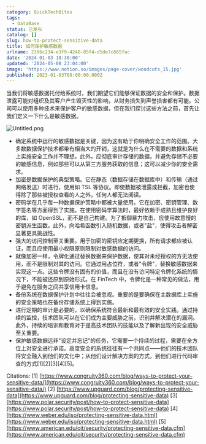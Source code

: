 ```yaml
---
category: QuickTechBites
tags:
  - DataBase
status: 已发布
catalog: []
slug: how-to-protect-sensitive-data
title: 如何保护敏感数据
urlname: 2396c234-e3f9-4248-85f4-d5de7c665fac
date: '2024-01-03 18:30:00'
updated: '2024-05-08 23:04:00'
image: 'https://www.notion.so/images/page-cover/woodcuts_15.jpg'
published: 2023-01-03T08:00:00.000Z
---
```


当我们将敏感数据托付给系统时，我们期望它们能够保证数据的安全和保护。数据泄露可能对组织及其客户产生毁灭性的影响，从财务损失到声誉损害都有可能。公司可以使用多种技术来保护客户的敏感数据，但在我们探讨这些方法之前，首先让我们定义一下什么是敏感数据。


![Untitled.png](https://prod-files-secure.s3.us-west-2.amazonaws.com/5d24fe63-e567-4804-86f9-9fdc62e13082/aa7e6578-50d6-4f37-a4e4-28071bd0fba3/Untitled.png?X-Amz-Algorithm=AWS4-HMAC-SHA256&X-Amz-Content-Sha256=UNSIGNED-PAYLOAD&X-Amz-Credential=ASIAZI2LB4664XDRB3G7%2F20250308%2Fus-west-2%2Fs3%2Faws4_request&X-Amz-Date=20250308T213304Z&X-Amz-Expires=3600&X-Amz-Security-Token=IQoJb3JpZ2luX2VjEB0aCXVzLXdlc3QtMiJIMEYCIQCQEfO8kk9k9bZbBtlPzXSbEKpEgnregIc0bpEd39tUfAIhALGk41CASHHdSsFN2xIHqowjGNwcLGjeYcEZGGsPtUPEKv8DCGYQABoMNjM3NDIzMTgzODA1IgwcRfIoQqJQoEdUpKUq3AMS9IQsxjb4MlxnOujHeF4LyPo3C2K1z9OId9SX0GYjFkcCYE5clflFKOnalO%2FjU4WkZ2M0UmeQ%2FvabXRBcd8MYzQbZcCMqenJAvbhQwgMkxLl1b7zd4x0q7T%2FOtQn%2BekkyEG82fcWWKfGQuNRrtRQRC2WbOclB%2FDIHlUAODaAZMjmtq8I9DYxGc26y6sasjhsopPpfLA3CxPg5qdBE8wYExFSUzzR3uisj24Mm7aB5DJCl4PuUWJ1SDt8Kajdz94%2FJ3G6dfjP%2Fkx2BUbUI%2FDAMchJTwrhdm5MBtIe3Y0j5ZJyR9WDQij7h7L8sjZMGXY%2F4oWJoJKQ%2BWQffJbIZ%2B0LLvNZodRv5W2ofTjnbtj0d6ZxGvH63xzfFQyLoxvFP8jjGDC6jdlU5UYRLDzA9MDR6Q7lhClImthGY8d26r8yrLeTkGIQgWJHIYUcRXxVipv6vmU%2BF5KOm%2B4qnAJaNR03QlIjKAZz1%2B6%2Bd%2Fn8mL3Ah87QOoP9VWPgbMw0wYwceRqPr9ibQbtA7fZ8hs8jds6mKIw8PRvwtrMyJG7cOIUom%2FqcFJNzkEFjm3YDCaTd5NjQqoP3bWSzcgMWQsrj8GR2stc%2FAXJySaiDNTHNrGthMQfb90gSz2BsimtdrVzDr0rK%2BBjqkAeqS%2B6nCqIkZw0nI%2FnDaLK9YHmBGmFdP2O6yICx2K5AZlTa%2BM6fAcB82cbFYB6VBWPjcnAGGguPPqMwdiTOdt5J7dMKfBZjO7tr9h38I10CdpCDmDlhDJdwo5NiUP0telUImxdZpL%2BnjII7LsTRzOokAsZk6U%2BZOKFsgQyKM3aAFZO1L%2Fpy7sj4%2BlO4F9lHhdRKMpZX273of%2BbjfKAGDVS46FJpx&X-Amz-Signature=732863c1700199f25d839546463dfd9cd11fe9ff4f3039b59fd96edf76e65557&X-Amz-SignedHeaders=host&x-id=GetObject)

- 确定系统中运行的敏感数据是关键，因为这有助于你明确安全工作的范围。大多数数据保护技术都带有相当大的开销，这就是为什么在不需要的数据和系统上实施安全工作并不理想。此外，应彻底审计存储的数据，并避免存储不必要的敏感信息，例如那些可以从第三方服务获取的信息；这可以减少你的安全需求。
- 加密是数据保护的典型策略。它在静态（数据存储在数据库中）和传输（通过网络发送）时进行，使用如 TSL 等协议。即使数据被泄露或拦截，加密也使得除了那些被授权查看的人之外，任何人都无法阅读。
- 密码学在几乎每一种数据保护策略中都被大量使用。它在加密、密钥管理、数字签名等方面得到了实施。在使用密码学算法时，最好依赖于成熟且维护良好的库，如 OpenSSL，而不是自己构建。为了抵御暴力攻击，应使用故意慢的密钥派生函数。此外，向哈希函数引入随机数据，或者"盐"，使得攻击者解密显著更具挑战性。
- 强大的访问控制至关重要。用于加密的密钥应定期更换，所有请求都应被认证，而且应使用最小权限原则限制对敏感数据的访问。
- 就像加密一样，令牌化通过替换数据来保护数据，使其对未经授权的方无法使用，而不是限制对其的访问。它通过用占位符，或者"令牌"，替换敏感数据来实现这一点。这些令牌没有固有的价值，而且在没有访问特定令牌化系统的情况下，不能被还原到原始形式。在 FinTech 中，令牌化是一种常见的做法，用于避免在服务之间共享信用卡信息。
- 备份系统在数据保护计划中往往会被忽视。重要的是要确保在主数据库上实施的安全策略也在备份存储系统上得到实施。
- 进行定期的审计是必要的，以确保系统符合最新和最有效的安全实践。通过持续的监控，技术团队可以在它们成为主要威胁之前，识别并解决潜在的漏洞。此外，持续的培训和教育对于提高技术团队的技能以及了解新出现的安全威胁至关重要。
- 保护敏感数据远非"设定并忘记"的任务，它需要一个持续的过程，需要在全方位上对安全进行承诺。高度安全的系统往往有一个共同点——他们的技术团队将安全融入到他们的文化中；从他们设计解决方案的方式，到他们进行代码审查的方式[1][2][3][4][5]。

Citations:
[1] [https://www.congruity360.com/blog/ways-to-protect-your-sensitive-data/](https://www.congruity360.com/blog/ways-to-protect-your-sensitive-data/)
[2] [https://www.upguard.com/blog/protecting-sensitive-data](https://www.upguard.com/blog/protecting-sensitive-data)
[3] [https://www.polar.security/post/how-to-protect-sensitive-data](https://www.polar.security/post/how-to-protect-sensitive-data)
[4] [https://www.weber.edu/iso/protecting-sensitive-data.html](https://www.weber.edu/iso/protecting-sensitive-data.html)
[5] [https://www.american.edu/oit/security/protecting-sensitive-data.cfm](https://www.american.edu/oit/security/protecting-sensitive-data.cfm)

